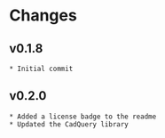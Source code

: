 Changes
=======

v0.1.8
-----
    * Initial commit

v0.2.0
-----
    * Added a license badge to the readme
    * Updated the CadQuery library
